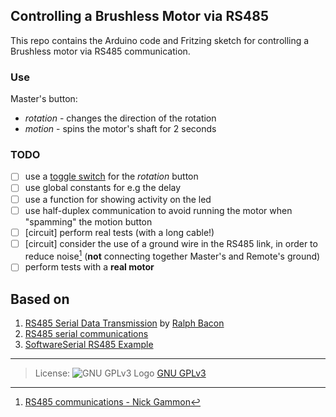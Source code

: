 ## Controlling a Brushless Motor via RS485
This repo contains the Arduino code and Fritzing sketch for controlling a Brushless motor via RS485 communication.

### Use
Master's button:
- _rotation_ - changes the direction of the rotation
- _motion_ - spins the motor's shaft for 2 seconds

### TODO
- [ ] use a [toggle switch](https://en.wikipedia.org/wiki/Switch#Toggle_switch) for the _rotation_ button
- [ ] use global constants for e.g the delay
- [ ] use a function for showing activity on the led
- [ ] use half-duplex communication to avoid running the motor when "spamming" the motion button
- [ ] [circuit] perform real tests (with a long cable!)
- [ ] [circuit] consider the use of a ground wire in the RS485 link, in order to reduce noise[^RS485-Gammon] (**not** connecting together Master's and Remote's ground)
- [ ] perform tests with a __real motor__

<!-- info for the articles I used -->
## Based on
1. [RS485 Serial Data Transmission](https://github.com/RalphBacon/RS485-Serial-Data-Transmission) by [Ralph Bacon](https://ralphbacon.blog/)
1. [RS485 serial communications](https://arduino-info.wikispaces.com/RS485-Modules)
1. [SoftwareSerial RS485 Example](https://arduino-info.wikispaces.com/SoftwareSerialRS485Examples)

[^RS485-Gammon]: [RS485 communications - Nick Gammon](https://www.gammon.com.au/forum/?id=11428)

---
> License: ![GNU GPLv3 Logo](https://www.gnu.org/graphics/gplv3-88x31.png) [GNU GPLv3](https://www.gnu.org/licenses/gpl-3.0.en.html)
